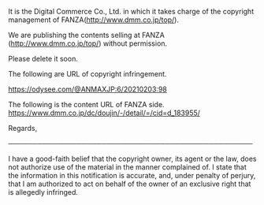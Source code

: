 
It is the Digital Commerce Co., Ltd. in which it takes charge of the copyright management of FANZA(http://www.dmm.co.jp/top/).

We are publishing the contents selling at FANZA (http://www.dmm.co.jp/top/) without permission.

Please delete it soon.

The following are URL of copyright infringement.

https://odysee.com/@ANMAXJP:6/20210203:98


The following is the content URL of FANZA side.
https://www.dmm.co.jp/dc/doujin/-/detail/=/cid=d_183955/



Regards,

──────────────────────────────────────────────────

I have a good-faith belief that the copyright owner, its agent or the law, does not authorize use of the material in the manner complained of.
I state that the information in this notification is accurate, and, under penalty of perjury, that I am authorized to act on behalf of the owner of an exclusive right that is allegedly infringed.
